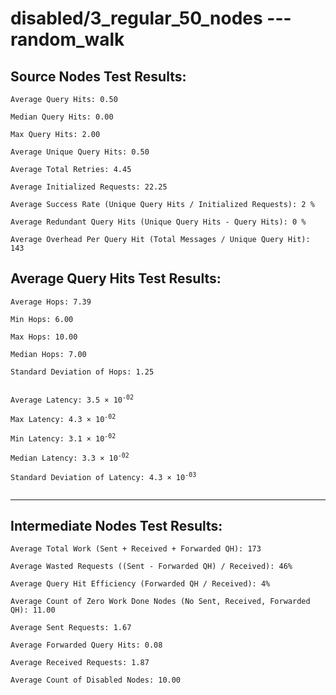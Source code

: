 # disabled/3_regular_50_nodes --- random_walk
## Source Nodes Test Results:
	Average Query Hits: 0.50

	Median Query Hits: 0.00

	Max Query Hits: 2.00

	Average Unique Query Hits: 0.50

	Average Total Retries: 4.45

	Average Initialized Requests: 22.25

	Average Success Rate (Unique Query Hits / Initialized Requests): 2 %

	Average Redundant Query Hits (Unique Query Hits - Query Hits): 0 %

	Average Overhead Per Query Hit (Total Messages / Unique Query Hit): 143



## Average Query Hits Test Results:
<pre><code>Average Hops: 7.39

Min Hops: 6.00

Max Hops: 10.00

Median Hops: 7.00

Standard Deviation of Hops: 1.25


Average Latency: 3.5 × 10<sup>-02</sup>

Max Latency: 4.3 × 10<sup>-02</sup>

Min Latency: 3.1 × 10<sup>-02</sup>

Median Latency: 3.3 × 10<sup>-02</sup>

Standard Deviation of Latency: 4.3 × 10<sup>-03</sup>

</code></pre>

---------------------------------------------
## Intermediate Nodes Test Results:

	Average Total Work (Sent + Received + Forwarded QH): 173

	Average Wasted Requests ((Sent - Forwarded QH) / Received): 46%

	Average Query Hit Efficiency (Forwarded QH / Received): 4%

	Average Count of Zero Work Done Nodes (No Sent, Received, Forwarded QH): 11.00

	Average Sent Requests: 1.67

	Average Forwarded Query Hits: 0.08

	Average Received Requests: 1.87

	Average Count of Disabled Nodes: 10.00

